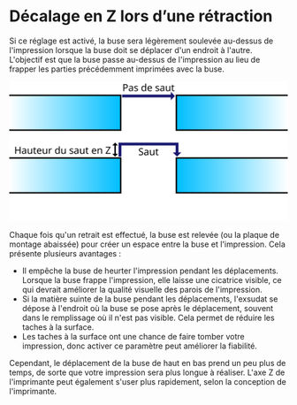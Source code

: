 Décalage en Z lors d’une rétraction
====
Si ce réglage est activé, la buse sera légèrement soulevée au-dessus de l'impression lorsque la buse doit se déplacer d'un endroit à l'autre. L'objectif est que la buse passe au-dessus de l'impression au lieu de frapper les parties précédemment imprimées avec la buse.

![Déplacement vers le haut lorsque les sauts Z sont activés](../images/retraction_hop_enabled_fr.svg)

Chaque fois qu'un retrait est effectué, la buse est relevée (ou la plaque de montage abaissée) pour créer un espace entre la buse et l'impression. Cela présente plusieurs avantages :
* Il empêche la buse de heurter l'impression pendant les déplacements. Lorsque la buse frappe l'impression, elle laisse une cicatrice visible, ce qui devrait améliorer la qualité visuelle des parois de l'impression.
* Si la matière suinte de la buse pendant les déplacements, l'exsudat se dépose à l'endroit où la buse se pose après le déplacement, souvent dans le remplissage où il n'est pas visible. Cela permet de réduire les taches à la surface.
* Les taches à la surface ont une chance de faire tomber votre impression, donc activer ce paramètre peut améliorer la fiabilité.

Cependant, le déplacement de la buse de haut en bas prend un peu plus de temps, de sorte que votre impression sera plus longue à réaliser. L'axe Z de l'imprimante peut également s'user plus rapidement, selon la conception de l'imprimante.

